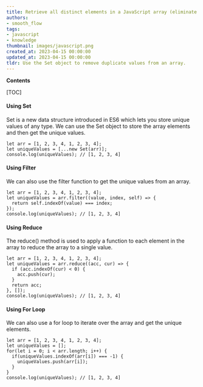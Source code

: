 ```yaml
---
title: Retrieve all distinct elements in a JavaScript array (eliminate duplicates)
authors:
- smooth_flow
tags:
- javascript
- knowledge
thumbnail: images/javascript.png
created_at: 2023-04-15 00:00:00
updated_at: 2023-04-15 00:00:00
tldr: Use the Set object to remove duplicate values from an array.
---
```


**Contents**

[TOC]

#### Using Set

Set is a new data structure introduced in ES6 which lets you store unique values of any type. We can use the Set object to store the array elements and then get the unique values.

```
let arr = [1, 2, 3, 4, 1, 2, 3, 4];
let uniqueValues = [...new Set(arr)];
console.log(uniqueValues); // [1, 2, 3, 4]
```

#### Using Filter

We can also use the filter function to get the unique values from an array.

```
let arr = [1, 2, 3, 4, 1, 2, 3, 4];
let uniqueValues = arr.filter((value, index, self) => {
  return self.indexOf(value) === index;
});
console.log(uniqueValues); // [1, 2, 3, 4]
```

#### Using Reduce

The reduce() method is used to apply a function to each element in the array to reduce the array to a single value.

```
let arr = [1, 2, 3, 4, 1, 2, 3, 4];
let uniqueValues = arr.reduce((acc, cur) => {
  if (acc.indexOf(cur) < 0) {
    acc.push(cur);
  }
  return acc;
}, []);
console.log(uniqueValues); // [1, 2, 3, 4]
```

#### Using For Loop

We can also use a for loop to iterate over the array and get the unique elements.

```
let arr = [1, 2, 3, 4, 1, 2, 3, 4];
let uniqueValues = [];
for(let i = 0; i < arr.length; i++) {
  if(uniqueValues.indexOf(arr[i]) === -1) {
    uniqueValues.push(arr[i]);
  }
}
console.log(uniqueValues); // [1, 2, 3, 4]
```
